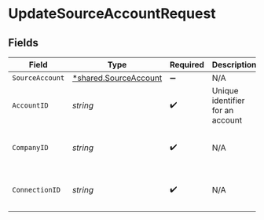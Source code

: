 # UpdateSourceAccountRequest


## Fields

| Field                                                         | Type                                                          | Required                                                      | Description                                                   | Example                                                       |
| ------------------------------------------------------------- | ------------------------------------------------------------- | ------------------------------------------------------------- | ------------------------------------------------------------- | ------------------------------------------------------------- |
| `SourceAccount`                                               | [*shared.SourceAccount](../../models/shared/sourceaccount.md) | :heavy_minus_sign:                                            | N/A                                                           |                                                               |
| `AccountID`                                                   | *string*                                                      | :heavy_check_mark:                                            | Unique identifier for an account                              | 13d946f0-c5d5-42bc-b092-97ece17923ab                          |
| `CompanyID`                                                   | *string*                                                      | :heavy_check_mark:                                            | N/A                                                           | 8a210b68-6988-11ed-a1eb-0242ac120002                          |
| `ConnectionID`                                                | *string*                                                      | :heavy_check_mark:                                            | N/A                                                           | 2e9d2c44-f675-40ba-8049-353bfcb5e171                          |